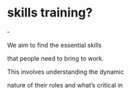 # skills training?

‑

We aim to find the essential skills

that people need to bring to work.

This involves understanding the dynamic

nature of their roles and what’s critical in